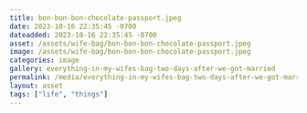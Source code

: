 ```yaml
---
title: bon-bon-bon-chocolate-passport.jpeg
date: 2023-10-16 22:35:45 -0700
dateadded: 2023-10-16 22:35:45 -0700
asset: /assets/wife-bag/bon-bon-bon-chocolate-passport.jpeg
image: /assets/wife-bag/bon-bon-bon-chocolate-passport.jpeg
categories: image
gallery: everything-in-my-wifes-bag-two-days-after-we-got-married
permalink: /media/everything-in-my-wifes-bag-two-days-after-we-got-married/bon-bon-bon-chocolate-passport-jpeg
layout: asset
tags: ["life", "things"]
--- 
```

